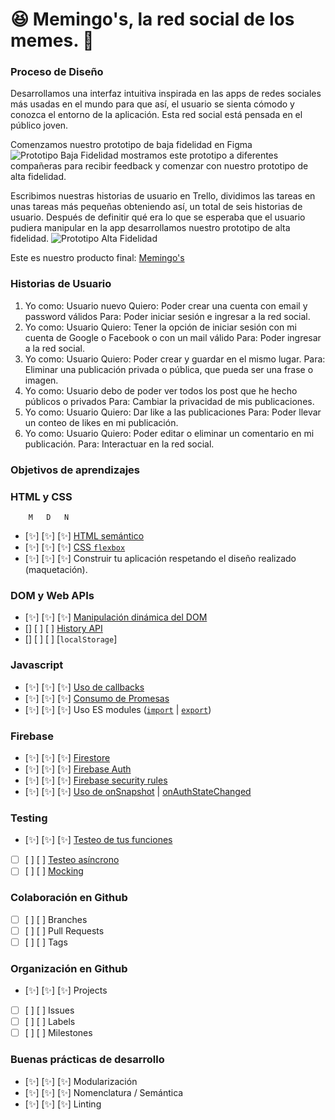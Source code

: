 # 😆 Memingo's, la red social de los memes. 💩

### Proceso de Diseño
Desarrollamos una interfaz intuitiva inspirada en las apps de redes sociales más usadas en el mundo para que así, el usuario se sienta cómodo y conozca el entorno de la aplicación. Esta red social está pensada en el público joven.

Comenzamos nuestro prototipo de baja fidelidad en Figma ![Prototipo Baja Fidelidad](Imágenes/memingos.png) mostramos este prototipo a diferentes compañeras para recibir feedback y comenzar con nuestro prototipo de alta fidelidad. 

Escribimos nuestras historias de usuario en Trello, dividimos las tareas en unas tareas más pequeñas obteniendo así, un total de seis historias de usuario.
Después de definitir qué era lo que se esperaba que el usuario pudiera manipular en la app desarrollamos nuestro prototipo de alta fidelidad.
![Prototipo Alta Fidelidad](Imágenes/prototipo.png)

Este es nuestro producto final: [Memingo's](https://fasez26.github.io/CDMX009-Social-Network/src/index.html)

### Historias de Usuario

1. Yo como: Usuario nuevo Quiero: Poder crear una cuenta con email y password válidos Para: Poder iniciar sesión e ingresar a la red social.
2. Yo como: Usuario Quiero: Tener la opción de iniciar sesión con mi cuenta de Google o Facebook o con un mail válido Para: Poder ingresar a la red social.
3. Yo como: Usuario Quiero: Poder crear y guardar en el mismo lugar. Para: Eliminar una publicación privada o pública, que pueda ser una frase o imagen.
4. Yo como: Usuario debo de poder ver todos los post que he hecho públicos o privados Para: Cambiar la privacidad de mis publicaciones.
5. Yo como: Usuario Quiero: Dar like a las publicaciones Para: Poder llevar un conteo de likes en mi publicación.
6. Yo como: Usuario Quiero: Poder editar o eliminar un comentario en mi publicación. Para: Interactuar en la red social.


### Objetivos de aprendizajes


### HTML y CSS
        M   D   N 
* [✨] [✨] [✨] [HTML semántico](https://developer.mozilla.org/en-US/docs/Glossary/Semantics#Semantics_in_HTML)
* [✨] [✨] [✨]  [CSS `flexbox`](https://css-tricks.com/snippets/css/a-guide-to-flexbox/)
* [✨] [✨] [✨]  Construir tu aplicación respetando el diseño realizado (maquetación).

### DOM y Web APIs

* [✨] [✨] [✨]  [Manipulación dinámica del DOM](https://developer.mozilla.org/es/docs/Referencia_DOM_de_Gecko/Introducci%C3%B3n)
* [] [ ] [ ]  [History API](https://developer.mozilla.org/es/docs/DOM/Manipulando_el_historial_del_navegador)
* [] [ ] [ ]  [`localStorage`]

### Javascript

* [✨] [✨] [✨]  [Uso de callbacks](https://developer.mozilla.org/es/docs/Glossary/Callback_function)
* [✨] [✨] [✨]  [Consumo de Promesas](https://scotch.io/tutorials/javascript-promises-for-dummies#toc-consuming-promises)
* [✨] [✨] [✨]  Uso ES modules
([`import`](https://developer.mozilla.org/en-US/docs/Web/JavaScript/Reference/Statements/import)
| [`export`](https://developer.mozilla.org/en-US/docs/Web/JavaScript/Reference/Statements/export))

### Firebase

* [✨] [✨] [✨]  [Firestore](https://firebase.google.com/docs/firestore)
* [✨] [✨] [✨]  [Firebase Auth](https://firebase.google.com/docs/auth/web/start)
* [✨] [✨] [✨]  [Firebase security rules](https://firebase.google.com/docs/rules)
* [✨] [✨] [✨]  [Uso de onSnapshot](https://firebase.google.com/docs/firestore/query-data/listen)
| [onAuthStateChanged](https://firebase.google.com/docs/auth/web/start#set_an_authentication_state_observer_and_get_user_data)

### Testing

* [✨] [✨] [✨]  [Testeo de tus funciones](https://jestjs.io/docs/es-ES/getting-started)
* [ ] [ ] [ ]  [Testeo asíncrono](https://jestjs.io/docs/es-ES/asynchronous)
* [ ] [ ] [ ]  [Mocking](https://jestjs.io/docs/es-ES/manual-mocks)

### Colaboración en Github

* [ ] [ ] [ ]  Branches
* [ ] [ ] [ ]  Pull Requests
* [ ] [ ] [ ]  Tags

### Organización en Github

* [✨] [✨] [✨]  Projects
* [ ] [ ] [ ]  Issues
* [ ] [ ] [ ]  Labels
* [ ] [ ] [ ]  Milestones

### Buenas prácticas de desarrollo

* [✨] [✨] [✨]  Modularización
* [✨] [✨] [✨]  Nomenclatura / Semántica
* [✨] [✨] [✨]  Linting

